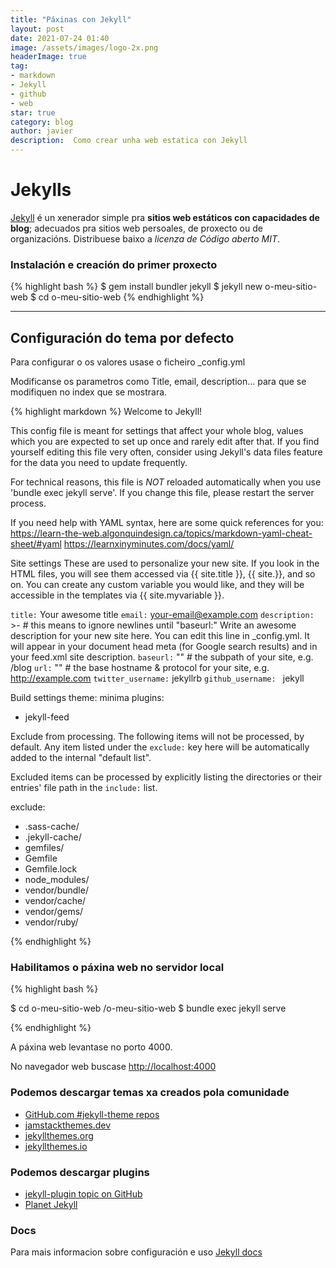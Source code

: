 ```yaml
---
title: "Páxinas con Jekyll"
layout: post
date: 2021-07-24 01:40
image: /assets/images/logo-2x.png
headerImage: true
tag:
- markdown
- Jekyll
- github
- web
star: true
category: blog
author: javier
description:  Como crear unha web estatica con Jekyll
---
```


# Jekylls

[Jekyll][1] é un xenerador simple pra **sitios web estáticos con capacidades de blog**; adecuados pra sitios web persoales, de proxecto ou de organizacións. Distribuese baixo a *licenza de Código aberto MIT*.

###  Instalación e creación do primer proxecto
{% highlight bash %}
$ gem install bundler jekyll
$ jekyll new o-meu-sitio-web
$ cd o-meu-sitio-web
{% endhighlight %}


---

## Configuración do tema por defecto

Para configurar o os valores usase o ficheiro _config.yml

Modificanse os parametros como Title, email, description... para que se modifiquen no index que se mostrara.

{% highlight markdown %}
 Welcome to Jekyll!

This config file is meant for settings that affect your whole blog, values
 which you are expected to set up once and rarely edit after that. If you find
 yourself editing this file very often, consider using Jekyll's data files
 feature for the data you need to update frequently.

 For technical reasons, this file is *NOT* reloaded automatically when you use
 'bundle exec jekyll serve'. If you change this file, please restart the server process.

 If you need help with YAML syntax, here are some quick references for you: 
https://learn-the-web.algonquindesign.ca/topics/markdown-yaml-cheat-sheet/#yaml
 https://learnxinyminutes.com/docs/yaml/

 Site settings
 These are used to personalize your new site. If you look in the HTML files,
 you will see them accessed via {{ site.title }}, {{ site.}}, and so on.
 You can create any custom variable you would like, and they will be accessible
 in the templates via {{ site.myvariable }}.

`title:` Your awesome title
`email:` your-email@example.com
`description:` >- # this means to ignore newlines until "baseurl:"
  Write an awesome description for your new site here. You can edit this
  line in _config.yml. It will appear in your document head meta (for
  Google search results) and in your feed.xml site description.
`baseurl:` "" # the subpath of your site, e.g. /blog
`url:` "" # the base hostname & protocol for your site, e.g. http://example.com
`twitter_username:` jekyllrb
`github_username: ` jekyll

 Build settings
theme: minima
plugins:
  - jekyll-feed

 Exclude from processing.
 The following items will not be processed, by default.
 Any item listed under the `exclude:` key here will be automatically added to
 the internal "default list".

 Excluded items can be processed by explicitly listing the directories or
 their entries' file path in the `include:` list.

 exclude:
  - .sass-cache/
  - .jekyll-cache/
  - gemfiles/
  - Gemfile
  - Gemfile.lock
  - node_modules/
  - vendor/bundle/
  - vendor/cache/
  - vendor/gems/
  - vendor/ruby/


{% endhighlight %}


###  Habilitamos o páxina web no servidor local
{% highlight bash %}

$ cd o-meu-sitio-web
/o-meu-sitio-web $ bundle exec jekyll serve

{% endhighlight %}

A páxina web levantase no porto 4000.

No navegador web buscase [http://localhost:4000](http://localhost:4000)


### Podemos descargar temas xa creados pola comunidade


* [GitHub.com #jekyll-theme repos][2]
* [jamstackthemes.dev][3]
* [jekyllthemes.org][4]
* [jekyllthemes.io][5]

### Podemos descargar plugins

* [jekyll-plugin topic on GitHub][6]
* [Planet Jekyll][7]


### Docs
Para mais informacion sobre configuración e uso [Jekyll docs][8]




[1]: https://jekyllrb.com/
[2]: https://github.com/topics/jekyll-theme
[3]: https://jamstackthemes.dev/ssg/jekyll/
[4]: http://jekyllthemes.org/
[5]: jekyllthemes.io
[6]: https://github.com/topics/jekyll-plugin
[7]: https://github.com/planetjekyll/awesome-jekyll-plugins
[8]: https://jekyllrb.com/docs/
